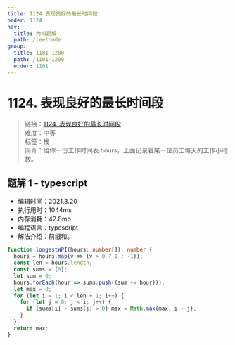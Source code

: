 ```yaml
---
title: 1124.表现良好的最长时间段
order: 1124
nav:
  title: 力扣题解
  path: /leetcode
group:
  title: 1101-1200
  path: /1101-1200
  order: 1101
---
```


# 1124. 表现良好的最长时间段

> 链接：[1124. 表现良好的最长时间段](https://leetcode-cn.com/problems/longest-well-performing-interval/)  
> 难度：中等  
> 标签：栈  
> 简介：给你一份工作时间表 hours，上面记录着某一位员工每天的工作小时数。

## 题解 1 - typescript

- 编辑时间：2021.3.20
- 执行用时：1044ms
- 内存消耗：42.8mb
- 编程语言：typescript
- 解法介绍：前缀和。

```typescript
function longestWPI(hours: number[]): number {
  hours = hours.map(v => (v > 8 ? 1 : -1));
  const len = hours.length;
  const sums = [0];
  let sum = 0;
  hours.forEach(hour => sums.push((sum += hour)));
  let max = 0;
  for (let i = 1; i < len + 1; i++) {
    for (let j = 0; j < i; j++) {
      if (sums[i] - sums[j] > 0) max = Math.max(max, i - j);
    }
  }
  return max;
}
```
